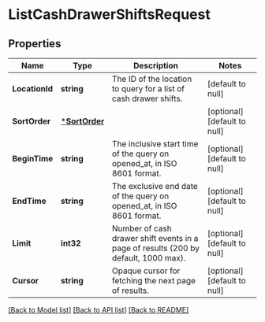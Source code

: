 # ListCashDrawerShiftsRequest

## Properties

 Name           | Type                           | Description                                                                         | Notes                        
----------------|--------------------------------|-------------------------------------------------------------------------------------|------------------------------
 **LocationId** | **string**                     | The ID of the location to query for a list of cash drawer shifts.                   | [default to null]            
 **SortOrder**  | [***SortOrder**](SortOrder.md) |                                                                                     | [optional] [default to null] 
 **BeginTime**  | **string**                     | The inclusive start time of the query on opened_at, in ISO 8601 format.             | [optional] [default to null] 
 **EndTime**    | **string**                     | The exclusive end date of the query on opened_at, in ISO 8601 format.               | [optional] [default to null] 
 **Limit**      | **int32**                      | Number of cash drawer shift events in a page of results (200 by default, 1000 max). | [optional] [default to null] 
 **Cursor**     | **string**                     | Opaque cursor for fetching the next page of results.                                | [optional] [default to null] 

[[Back to Model list]](../README.md#documentation-for-models) [[Back to API list]](../README.md#documentation-for-api-endpoints) [[Back to README]](../README.md)

